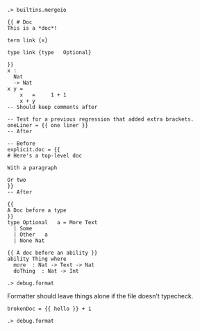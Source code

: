 ```ucm:hide
.> builtins.mergeio
```

```unison
{{ # Doc
This is a *doc*! 

term link {x}

type link {type   Optional}

}}
x : 
  Nat 
  -> Nat
x y =
    x   =     1 + 1
    x + y
-- Should keep comments after

-- Test for a previous regression that added extra brackets.
oneLiner = {{ one liner }}
-- After

-- Before
explicit.doc = {{
# Here's a top-level doc

With a paragraph

Or two
}}
-- After

{{ 
A Doc before a type 
}}
type Optional   a = More Text 
  | Some 
  | Other   a 
  | None Nat 

{{ A doc before an ability }}
ability Thing where
  more  : Nat -> Text -> Nat
  doThing  : Nat -> Int
```

```ucm
.> debug.format
```

Formatter should leave things alone if the file doesn't typecheck.

```unison:error
brokenDoc = {{ hello }} + 1
```

```ucm
.> debug.format
```
